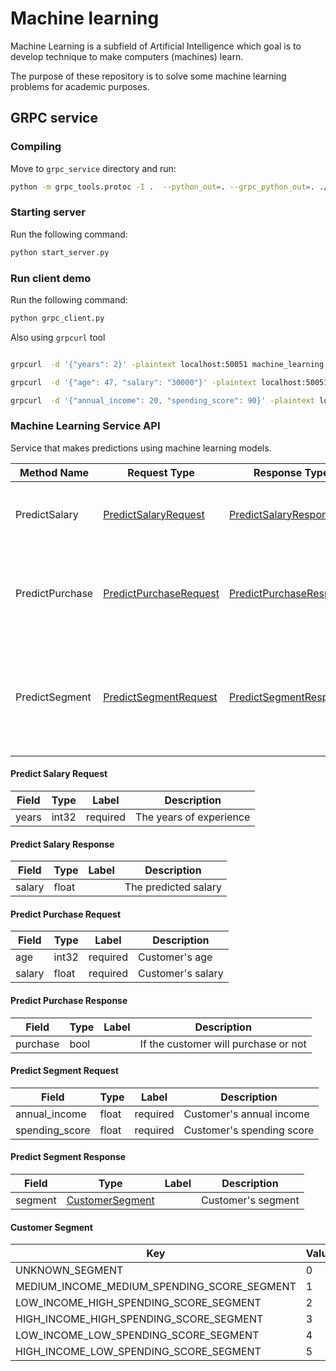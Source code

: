 # Machine learning

Machine Learning is a subfield of Artificial Intelligence which goal is to develop technique to make computers (machines) learn.

The purpose of these repository is to solve some machine learning problems for academic purposes.


## GRPC service

### Compiling
Move to `grpc_service` directory and run:
```sh
python -m grpc_tools.protoc -I .  --python_out=. --grpc_python_out=. ./service.proto
```

### Starting server

Run the following command:
```sh
python start_server.py
```

### Run client demo

Run the following command:
```sh
python grpc_client.py
```

Also using `grpcurl` tool

```sh

grpcurl  -d '{"years": 2}' -plaintext localhost:50051 machine_learning.MachineLearning/PredictSalary

grpcurl  -d '{"age": 47, "salary": "30000"}' -plaintext localhost:50051 machine_learning.MachineLearning/PredictPurchase

grpcurl  -d '{"annual_income": 20, "spending_score": 90}' -plaintext localhost:50051 machine_learning.MachineLearning/PredictSegment

```

### Machine Learning Service API
Service that makes predictions using machine learning models.

| Method Name | Request Type | Response Type | Description |
| ----------- | ------------ | ------------- | ------------|
| PredictSalary | [PredictSalaryRequest](#PredictSalaryRequest) | [PredictSalaryResponse](#PredictSalaryResponse) | Predicts salary based on years of experience. |
| PredictPurchase | [PredictPurchaseRequest](#PredictPurchaseRequest) | [PredictPurchaseResponse](#PredictPurchaseResponse) | Predicts if a customer will purchase based on salary and age. |
| PredictSegment | [PredictSegmentRequest](#PredictSegmentRequest) | [PredictSegmentResponse](#PredictSegmentResponse) | Predicts mall customer segment based on annual income and spending score. |


<a name="PredictSalaryRequest"></a>

#### Predict Salary Request


| Field | Type | Label | Description |
| ----- | ---- | ----- | ----------- |
| years | int32 | required | The years of experience |


<a name="PredictSalaryResponse"></a>

#### Predict Salary Response


| Field | Type | Label | Description |
| ----- | ---- | ----- | ----------- |
| salary | float | | The predicted salary |


<a name="PredictSalaryRequest"></a>

#### Predict Purchase Request


| Field | Type | Label | Description |
| ----- | ---- | ----- | ----------- |
| age | int32 | required | Customer's age |
| salary | float | required | Customer's salary |


<a name="PredictPurchaseResponse"></a>

#### Predict Purchase Response


| Field | Type | Label | Description |
| ----- | ---- | ----- | ----------- |
| purchase | bool | | If the customer will purchase or not |


<a name="PredictSegmentRequest"></a>

#### Predict Segment Request


| Field | Type | Label | Description |
| ----- | ---- | ----- | ----------- |
| annual_income | float | required | Customer's annual income |
| spending_score | float | required | Customer's spending score |


<a name="PredictPurchaseResponse"></a>

#### Predict Segment Response


| Field | Type | Label | Description |
| ----- | ---- | ----- | ----------- |
| segment | [CustomerSegment](#CustomerSegment) | | Customer's segment |


<a name="CustomerSegment"></a>

#### Customer Segment


| Key | Value |
| ----- | ---- |
| UNKNOWN_SEGMENT | 0 |
| MEDIUM_INCOME_MEDIUM_SPENDING_SCORE_SEGMENT | 1 |
| LOW_INCOME_HIGH_SPENDING_SCORE_SEGMENT | 2 |
| HIGH_INCOME_HIGH_SPENDING_SCORE_SEGMENT | 3 |
| LOW_INCOME_LOW_SPENDING_SCORE_SEGMENT | 4 |
| HIGH_INCOME_LOW_SPENDING_SCORE_SEGMENT | 5 |
